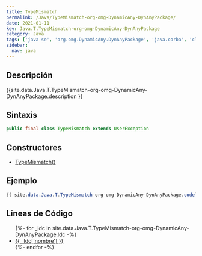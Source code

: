 ```yaml
---
title: TypeMismatch
permalink: /Java/TypeMismatch-org-omg-DynamicAny-DynAnyPackage/
date: 2021-01-11
key: Java.T.TypeMismatch-org-omg-DynamicAny-DynAnyPackage
category: Java
tags: ['java se', 'org.omg.DynamicAny.DynAnyPackage', 'java.corba', 'clase java', 'Java 1.0']
sidebar: 
  nav: java
---
```


## Descripción
{{site.data.Java.T.TypeMismatch-org-omg-DynamicAny-DynAnyPackage.description }}

## Sintaxis
~~~java
public final class TypeMismatch extends UserException
~~~

## Constructores
* [TypeMismatch()](/Java/TypeMismatch-org-omg-DynamicAny-DynAnyPackage/TypeMismatch/)

## Ejemplo
~~~java
{{ site.data.Java.T.TypeMismatch-org-omg-DynamicAny-DynAnyPackage.code}}
~~~

## Líneas de Código
<ul>
{%- for _ldc in site.data.Java.T.TypeMismatch-org-omg-DynamicAny-DynAnyPackage.ldc -%}
   <li>
       <a href="{{_ldc['url'] }}">{{ _ldc['nombre'] }}</a>
   </li>
{%- endfor -%}
</ul>
